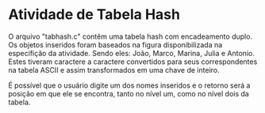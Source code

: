# Atividade de Tabela Hash
O arquivo "tabhash.c" contêm uma tabela hash com encadeamento duplo. Os objetos inseridos foram baseados na figura disponibilizada na especifição da atividade. Sendo eles: João, Marco, Marina, Julia e Antonio. Estes tiveram caractere a caractere convertidos para seus correspondentes na tabela ASCII e assim transformados em uma chave de inteiro.

É possível que o usuário digite um dos nomes inseridos e o retorno será a posição em que ele se encontra, tanto no nível um, como no nível dois da tabela.
